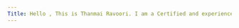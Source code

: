 ```yaml
---
Title: Hello , This is Thanmai Ravoori. I am a Certified and experienced Associate Developer specialized in Guidewire Policy Center Configurations and Integrations, with proficiency in SQL, JAVA GOSU and SOAP web services. Currently pursuing a Master’s degree in Management Information Systems, with a strong emphasis on System Analysis & Design, Managing Application Databases and Business Process Integration using SAP S/4 HANA, and Business Analytics.
---
```


